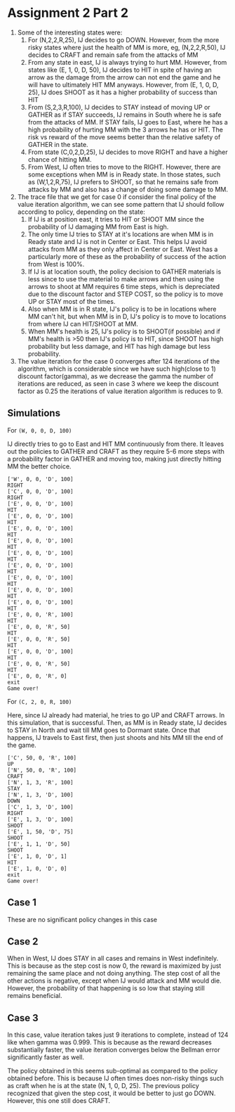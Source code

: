# Assignment 2 Part 2

1. Some of the interesting states were:
   1. For (N,2,2,R,25), IJ decides to go DOWN. However, from the more risky states where just the health of MM is more, eg, (N,2,2,R,50), IJ decides to CRAFT and remain safe from the attacks of MM
   2. From any state in east, IJ is always trying to hurt MM. However, from states like (E, 1, 0, D, 50), IJ decides to HIT in spite of having an arrow as the damage from the arrow can not end the game and he will have to ultimately HIT MM anyways. However, from (E, 1, 0, D, 25), IJ does SHOOT as it has a higher probability of success than HIT
   3. From (S,2,3,R,100), IJ decides to STAY instead of moving UP or GATHER as if STAY succeeds, IJ remains in South where he is safe from the attacks of MM. If STAY fails, IJ goes to East, where he has a high probability of hurting MM with the 3 arrows he has or HIT. The risk vs reward of the move seems better than the relative safety of GATHER in the state.
   4. From state (C,0,2,D,25), IJ decides to move RIGHT and have a higher chance of hitting MM.
   5. From West, IJ often tries to move to the RIGHT. However, there are some exceptions when MM is in Ready state. In those states, such as (W,1,2,R,75), IJ prefers to SHOOT, so that he remains safe from attacks by MM and also has a change of doing some damage to MM.
2. The trace file that we get for case 0 if consider the final policy of the value iteration algorithm, we can see some pattern that IJ should follow according to policy, depending on the state:
   1. If IJ is at position east, it tries to HIT or SHOOT MM since the probability of IJ damaging MM from East is high.
   2. The only time IJ tries to STAY at it's locations are when MM is in Ready state and IJ is not in Center or East. This helps IJ avoid attacks from MM as they only affect in Center or East. West has a particularly more of these as the probability of success of the action from West is 100%.
   3. If IJ is at location south, the policy decision to GATHER materials is less since to use the material to make arrows and then using the arrows to shoot at MM requires 6 time steps, which is depreciated due to the discount factor and STEP COST, so the policy is to move UP or STAY most of the times.
   4. Also when MM is in R state, IJ's policy is to be in locations where MM can't hit, but when MM is in D, IJ's policy is to move to locations from where IJ can HIT/SHOOT at MM.
   5. When MM's health is 25, IJ's policy is to SHOOT(if possible) and if MM's health is >50 then IJ's policy is to HIT, since SHOOT has high probability but less damage, and HIT has high damage but less probability.
3. The value iteration for the case 0 converges after 124 iterations of the algorithm, which is considerable since we have such high(close to 1) discount factor(gamma), as we decrease the gamma the number of iterations are reduced, as seen in case 3 where we keep the discount factor as 0.25 the iterations of value iteration algorithm is reduces to 9.
## Simulations

For ```(W, 0, 0, D, 100)```

IJ directly tries to go to East and HIT MM continuously from there. It leaves out the policies to GATHER and CRAFT as they require 5-6 more steps with a probability factor in  GATHER and moving too, making just directly hitting MM the better choice.

```
['W', 0, 0, 'D', 100]
RIGHT
['C', 0, 0, 'D', 100]
RIGHT
['E', 0, 0, 'D', 100]
HIT
['E', 0, 0, 'D', 100]
HIT
['E', 0, 0, 'D', 100]
HIT
['E', 0, 0, 'D', 100]
HIT
['E', 0, 0, 'D', 100]
HIT
['E', 0, 0, 'D', 100]
HIT
['E', 0, 0, 'D', 100]
HIT
['E', 0, 0, 'D', 100]
HIT
['E', 0, 0, 'D', 100]
HIT
['E', 0, 0, 'R', 100]
HIT
['E', 0, 0, 'R', 50]
HIT
['E', 0, 0, 'R', 50]
HIT
['E', 0, 0, 'D', 100]
HIT
['E', 0, 0, 'R', 50]
HIT
['E', 0, 0, 'R', 0]
exit    
Game over!

```

For ```(C, 2, 0, R, 100)```

Here, since IJ already had material, he tries to go UP and CRAFT arrows. In this simulation, that is successful. Then, as MM is in Ready state, IJ decides to STAY in North and wait till MM goes to Dormant state. Once that happens, IJ travels to East first, then just shoots and hits MM till the end of the game.

```
['C', 50, 0, 'R', 100]
UP
['N', 50, 0, 'R', 100]
CRAFT
['N', 1, 3, 'R', 100]
STAY
['N', 1, 3, 'D', 100]
DOWN
['C', 1, 3, 'D', 100]
RIGHT
['E', 1, 3, 'D', 100]
SHOOT
['E', 1, 50, 'D', 75]
SHOOT
['E', 1, 1, 'D', 50]
SHOOT
['E', 1, 0, 'D', 1]
HIT
['E', 1, 0, 'D', 0]
exit    
Game over!

```

## Case 1

These are no significant policy changes in this case

## Case 2

When in West, IJ does STAY in all cases and remains in West indefinitely. This is because as the step cost is now 0, the reward is maximized by just remaining the same place and not doing anything. The step cost of all the other actions is negative, except when IJ would attack and MM would die. However, the probability of that happening is so low that staying still remains beneficial.

## Case 3

In this case, value iteration takes just 9 iterations to complete, instead of 124 like when gamma was 0.999. This is because as the reward decreases substantially faster, the value iteration converges below the Bellman error significantly faster as well.

The policy obtained in this seems sub-optimal as compared to the policy obtained before. This is because IJ often times does non-risky things such as craft when he is at the state (N, 1, 0, D, 25). The previous policy recognized that given the step cost, it would be better to just go DOWN. However, this one still does CRAFT.

